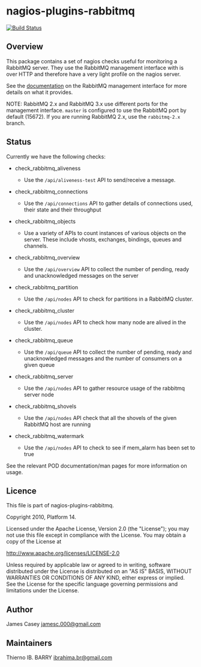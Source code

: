 nagios-plugins-rabbitmq
=======================

[![Build Status](https://travis-ci.org/nagios-plugins-rabbitmq/nagios-plugins-rabbitmq.svg?branch=master)](https://travis-ci.org/nagios-plugins-rabbitmq/nagios-plugins-rabbitmq)

Overview
--------
This package contains a set of nagios checks useful for monitoring a
RabbitMQ server. They use the RabbitMQ management interface with is over
HTTP and therefore have a very light profile on the nagios server.

See the [documentation](http://www.rabbitmq.com/management.html) on the
RabbitMQ management interface for more details on what it provides.

NOTE:  RabbitMQ 2.x and RabbitMQ 3.x use different ports for the management
interface. `master` is configured to use the RabbitMQ port by default (15672).
If you are running RabbitMQ 2.x, use the `rabbitmq-2.x` branch.

Status
------
Currently we have the following checks:

- check\_rabbitmq\_aliveness
  - Use the `/api/aliveness-test` API to send/receive a message.

- check\_rabbitmq\_connections
  - Use the `/api/connections` API to gather details of connections used,
    their state and their throughput

- check\_rabbitmq\_objects
  - Use a variety of APIs to count instances of various objects on the
    server. These include vhosts, exchanges, bindings, queues and
    channels.

- check\_rabbitmq\_overview
  - Use the `/api/overview` API to collect the number of pending, ready
    and unacknowledged messages on the server

- check\_rabbitmq\_partition
  - Use the `/api/nodes` API to check for partitions in a RabbitMQ cluster.

- check\_rabbitmq\_cluster
  - Use the `/api/nodes` API to check how many node are alived in the cluster.

- check\_rabbitmq\_queue
  - Use the `/api/queue` API to collect the number of pending, ready and
    unacknowledged messages and the number of consumers on a given queue

- check\_rabbitmq\_server
  - Use the `/api/nodes` API to gather resource usage of the rabbitmq server
    node

- check\_rabbitmq\_shovels
  - Use the `/api/nodes` API check that all the shovels of the given RabbitMQ
    host are running

- check\_rabbitmq\_watermark
  - Use the `/api/nodes` API to check to see if mem_alarm has been set to true

See the relevant POD documentation/man pages for more information on usage.

Licence
-------
This file is part of nagios-plugins-rabbitmq.

Copyright 2010, Platform 14.

Licensed under the Apache License, Version 2.0 (the "License");
you may not use this file except in compliance with the License.
You may obtain a copy of the License at

   http://www.apache.org/licenses/LICENSE-2.0

Unless required by applicable law or agreed to in writing, software
distributed under the License is distributed on an "AS IS" BASIS,
WITHOUT WARRANTIES OR CONDITIONS OF ANY KIND, either express or implied.
See the License for the specific language governing permissions and
limitations under the License.

Author
------

James Casey <jamesc.000@gmail.com>


Maintainers
-----------
Thierno IB. BARRY <ibrahima.br@gmail.com>
